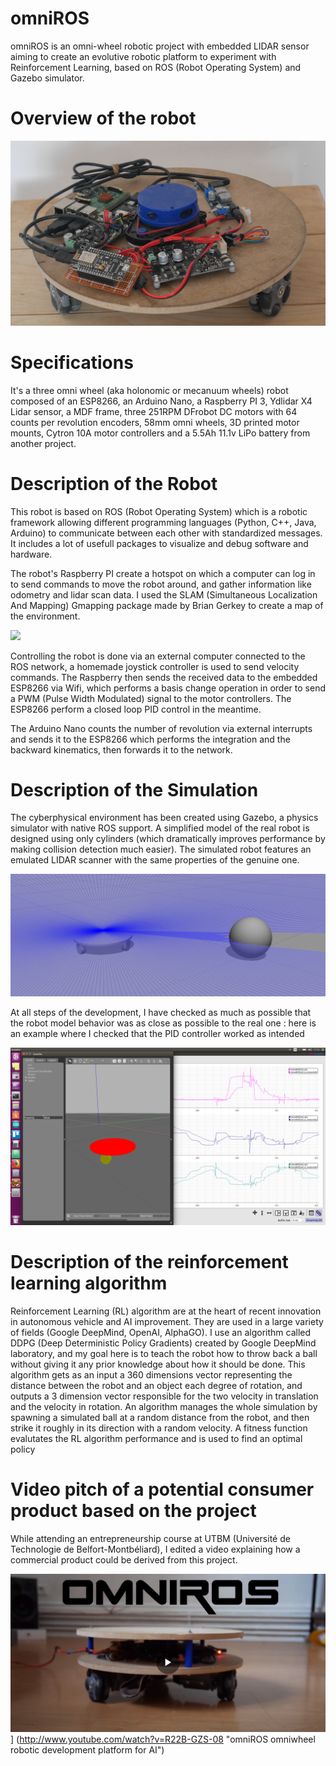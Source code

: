 #   omniROS
omniROS is an omni-wheel robotic project with embedded LIDAR sensor aiming to create an evolutive robotic platform to experiment with Reinforcement Learning, based on ROS (Robot Operating System) and Gazebo simulator.

# Overview of the robot

![](https://raw.githubusercontent.com/RobinBaruffa/omniROS/master/Documentation%20and%20misc/omniROS_picture.JPG)

# Specifications
It's a three omni wheel (aka holonomic or mecanuum wheels) robot composed of an ESP8266, an Arduino Nano, a Raspberry PI 3, Ydlidar X4 Lidar sensor, a MDF frame, three 251RPM DFrobot DC motors with 64 counts per revolution encoders, 58mm omni wheels, 3D printed motor mounts, Cytron 10A motor controllers and a 5.5Ah 11.1v LiPo battery from another project.

# Description of the Robot
This robot is based on ROS (Robot Operating System) which is a robotic framework allowing different programming languages (Python, C++, Java, Arduino) to communicate between each other with standardized messages. It includes a lot of usefull packages to visualize and debug software and hardware.

The robot's Raspberry PI create a hotspot on which a computer can log in to send commands to move the robot around, and gather information like odometry and lidar scan data. I used the SLAM (Simultaneous Localization And Mapping) Gmapping package made by Brian Gerkey to create a map of the environment.

![](https://raw.githubusercontent.com/RobinBaruffa/omniROS/master/Documentation%20and%20misc/map_picture.JPG)

Controlling the robot is done via an external computer connected to the ROS network, a homemade joystick controller is used to send velocity commands. The Raspberry then sends the received data to the embedded ESP8266 via Wifi, which performs a basis change operation in order to send a PWM (Pulse Width Modulated) signal to the motor controllers. The ESP8266 perform a closed loop PID control in the meantime. 

The Arduino Nano counts the number of revolution via external interrupts and sends it to the ESP8266 which performs the integration and the backward kinematics, then forwards it to the network.

# Description of the Simulation
The cyberphysical environment has been created using Gazebo, a physics simulator with native ROS support. A simplified model of the real robot is designed using only cylinders (which dramatically improves performance by making collision detection much easier). The simulated robot features an emulated LIDAR scanner with the same properties of the genuine one.

![](https://raw.githubusercontent.com/RobinBaruffa/omniROS/master/Documentation%20and%20misc/gazebo_screenshot.png)

At all steps of the development, I have checked as much as possible that the robot model behavior was as close as possible to the real one : here is an example where I checked that the PID controller worked as intended

![](https://raw.githubusercontent.com/RobinBaruffa/omniROS/master/Documentation%20and%20misc/Screenshot%20from%202019-05-05%2017-35-53.png)

# Description of the reinforcement learning algorithm
Reinforcement Learning (RL) algorithm are at the heart of recent innovation in autonomous vehicle and AI improvement. They are used in a large variety of fields (Google DeepMind, OpenAI, AlphaGO). I use an algorithm called DDPG (Deep Deterministic Policy Gradients) created by Google DeepMind laboratory, and my goal here is to teach the robot how to throw back a ball without giving it any prior knowledge about how it should be done. This algorithm gets as an input a 360 dimensions vector representing the distance between the robot and an object each degree of rotation, and outputs a 3 dimension vector responsible for the two velocity in translation and the velocity in rotation. 
An algorithm manages the whole simulation by spawning a simulated ball at a random distance from the robot, and then strike it roughly in its direction with a random velocity. A fitness function evalutates the RL algorithm performance and is used to find an optimal policy

# Video pitch of a potential consumer product based on the project
While attending an entrepreneurship course at UTBM (Université de Technologie de Belfort-Montbéliard), I edited a video explaining how a commercial product could be derived from this project.



![omniROS pitch](https://raw.githubusercontent.com/RobinBaruffa/omniROS/master/Documentation%20and%20misc/omniROSYTthumbnail.png)] (http://www.youtube.com/watch?v=R22B-GZS-08 "omniROS omniwheel robotic development platform for AI")
